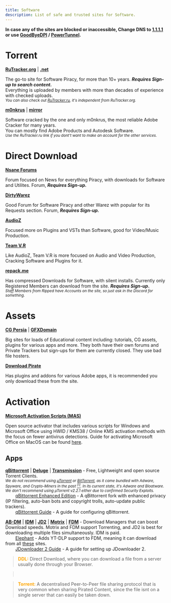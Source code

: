 ```yaml
---
title: Software
description: List of safe and trusted sites for Software.
---
```


**In case any of the sites are blocked or inaccessible, Change DNS to [1.1.1.1](https://one.one.one.one/dns/) or use [GoodByeDPI](https://github.com/ValdikSS/GoodbyeDPI) / [PowerTunnel](https://github.com/krlvm/PowerTunnel).**  

# Torrent

**[RuTracker.org](https://rutracker.org)** | **[.net](https://rutracker.net)**  

The go-to site for Software Piracy, for more than 10+ years. **_Requires Sign-up to search content._**  
Everything is uploaded by members with more than decades of experience with checked uploads.  
*<small>You can also check out [RuTracker.ru](http://rutracker.ru), it's independent from RuTracker.org.</small>*

**[m0nkrus](https://w16.monkrus.ws/)** | **[mirror](https://vk.com/monkrus)**

Software cracked by the one and only m0nkrus, the most reliable Adobe Cracker for many years.  
You can mostly find Adobe Products and Autodesk Software.  
*<small>Use the RuTracker.ru link if you dont't want to make an account for the other services.</small>*

# Direct Download

**[Nsane Forums](https://nsaneforums.com/)**

Forum focused on News for everything Piracy, with downloads for Software and Utilites. Forum, **_Requires Sign-up._**  

**[DirtyWarez](https://forum.dirtywarez.com/)**

Good Forum for Software Piracy and other Warez with popular for its Requests section. Forum, **_Requires Sign-up._**

**[AudioZ](https://audioz.download/)**

Focused more on Plugins and VSTs than Software, good for Video/Music Production.

**[Team V.R](https://codec.kyiv.ua/releases)**

Like AudioZ, Team V.R is more focused on Audio and Video Production, Cracking Software and Plugins for it.

**[repack.me](https://repack.me)**

Has compressed Downloads for Software, with silent installs. Currently only Registered Members can download from the site. **_Requires Sign-up_.**  
*<small>_Staff Members from Ripped have Accounts on the site, so just ask in the Discord for something._</small>*

# Assets

[**CG Persia**](https://cgpersia.com/) | **[GFXDomain](https://gfxdomain.co/)**

Big sites for loads of Educational content including: tutorials, CG assets, plugins for various apps and more. They both have their own forums and Private Trackers but sign-ups for them are currently closed. They use bad file hosters.

[**Download Pirate**](https://www.downloadpirate.com/)

Has plugins and addons for various Adobe apps, it is recommended you only download these from the site.

# Activation

[**Microsoft Activation Scripts (MAS)**](https://massgrave.dev/)

Open source activator that includes various scripts for Windows and Microsoft Office using HWID / KMS38 / Online KMS activation methods with the focus on fewer antivirus detections. Guide for activating Microsoft Office on MacOS can be found [here](https://massgrave.dev/unsupported_products_activation.html).

## Apps

[**qBittorrent**](https://www.qbittorrent.org) | [**Deluge**](https://www.deluge-torrent.org) | [**Transmission**](https://transmissionbt.com/) - Free, Lightweight and open source Torrent Clients.  
*<small>We do not recommend using [µTorrent](https://www.utorrent.com) or [BitTorrent](https://www.bittorrent.com/), as it came bundled with Adware, Spyware, and Crypto-Miners in the past [<sup>[1]</sup>](https://www.trustedreviews.com/news/utorrent-silently-installing-bundled-bitcoin-mining-software-2931825). In its current state, it's Adware and Bloatware. We don't recommend using µTorrent v2.2.1 either due to confirmed Security Exploits.</small>*  
&nbsp;&nbsp;&nbsp;&nbsp;&nbsp;&nbsp;&nbsp;&nbsp;[qBittorrent Enhanced Edition](https://github.com/c0re100/qBittorrent-Enhanced-Edition/blob/-/README.md) - A qBittorrent fork with enhanced privacy (IP filtering, auto-ban bots and copyright trolls, auto-update public trackers).  
&nbsp;&nbsp;&nbsp;&nbsp;&nbsp;&nbsp;&nbsp;&nbsp;[qBittorrent Guide](https://gitlab.com/ZediAlreadyTaken/guides/-/blob/main/qbittorrent.md) - A guide for configuring qBittorrent.  

[**AB-DM**](https://abdownloadmanager.com/) | [**IDM**](https://www.internetdownloadmanager.com/) | [**JD2**](https://jdownloader.org/jdownloader2) | [**Motrix**](https://motrix.app/) | [**FDM**](https://www.freedownloadmanager.org/) - Download Managers that can boost Download speeds. Motrix and FDM support Torrenting, and JD2 is best for downloading multiple files simultaneously. IDM is paid.  
&nbsp;&nbsp;&nbsp;&nbsp;&nbsp;&nbsp;&nbsp;&nbsp;[Elephant](https://github.com/meowcateatrat/elephant) - Adds YT-DLP support to FDM, meaning it can download from all [these](https://github.com/yt-dlp/yt-dlp/blob/master/supportedsites.md) sites.  
&nbsp;&nbsp;&nbsp;&nbsp;&nbsp;&nbsp;&nbsp;&nbsp;[JDownloader 2 Guide](https://gitlab.com/ZediAlreadyTaken/guides/-/blob/main/jdownloader2.md) - A guide for setting up JDownloader 2.

> <span style="color:orange">**DDL:**</span> Direct Download, where you can download a file from a server usually done through your Browser.    

> &nbsp;
  
> <span style="color:orange">**Torrent:**</span> A decentralised Peer-to-Peer file sharing protocol that is very common when sharing Pirated Content, since the file isnt on a single server that can easily be taken down.
